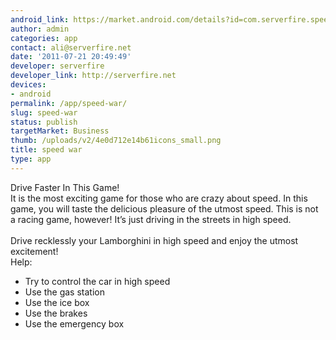```yaml
---
android_link: https://market.android.com/details?id=com.serverfire.speedwar.full
author: admin
categories: app
contact: ali@serverfire.net
date: '2011-07-21 20:49:49'
developer: serverfire
developer_link: http://serverfire.net
devices: 
- android
permalink: /app/speed-war/
slug: speed-war
status: publish
targetMarket: Business
thumb: /uploads/v2/4e0d712e14b61icons_small.png
title: speed war
type: app
---
```


Drive Faster In This Game!<br />
It is the most exciting game for those who are crazy about speed. In this game, you will taste the delicious pleasure of the utmost speed. This is not a racing game, however! It’s just driving in the streets in high speed.<br />
<br />
Drive recklessly your Lamborghini in high speed and enjoy the utmost excitement!<br />
Help:<br />
- Try to control the car in high speed<br />
- Use the gas station<br />
- Use the ice box<br />
- Use the brakes<br />
- Use the emergency box